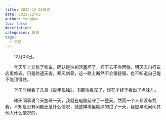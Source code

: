 ```yaml
---
title: 2022-12-03日记
date: 2022-12-03
author: YangQun
toc: false
description:
categories: 日记
tags:
  - 日记
---
```


&emsp;&emsp;12月03日。

&emsp;&emsp;今天早上又修了修车，确认是油刹活塞坏了，捏下去不会回弹，明天去自行车店里修去。只是路遥天杳，寒风刺骨，这一路上断然不会很舒服，也不知道自己能不能顶得住。

&emsp;&emsp;下午时候看了几章《百年孤独》，书都快看完了，现在才终于看出了点味儿。

&emsp;&emsp;昨天同事说今天加班一天，我就在电脑前守了一整天。然而一个人都没有找我，不知是没有问题还是什么情况，就这样稀里糊涂的过了一天，我应早点问问其他人什么情况的。

